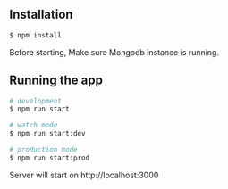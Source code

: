 ## Installation

```bash
$ npm install
```
Before starting, Make sure Mongodb instance is running.

## Running the app

```bash
# development
$ npm run start

# watch mode
$ npm run start:dev

# production mode
$ npm run start:prod
```

Server will start on http://localhost:3000

